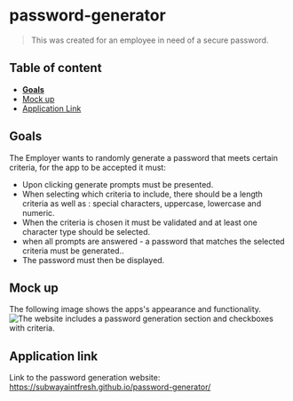 # password-generator

>This was created for an employee in need of a secure password.

## Table of content

- [**Goals**](#goals)
- [Mock up](#mock-up)
- [Application Link](#application-link)


## Goals
The Employer wants to randomly generate a password that meets certain criteria, for the app to be accepted it must:
- Upon clicking generate prompts must be presented.
- When selecting which criteria to include, there should be a length criteria as well as : special characters, uppercase, lowercase and numeric.
- When the criteria is chosen it must be validated and at least one character type should be selected.
- when all prompts are answered - a password that matches the selected criteria must be generated..
- The password must then be displayed.


## Mock up
The following image shows the apps's appearance and functionality.
![The website includes a password generation section and checkboxes with criteria.]()
## Application link
Link to the password generation website: https://subwayaintfresh.github.io/password-generator/
